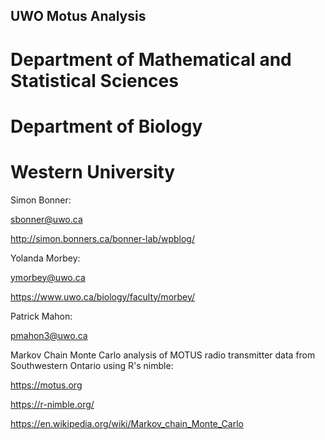 ## UWO Motus Analysis
# Department of Mathematical and Statistical Sciences 
# Department of Biology
# Western University


Simon Bonner: 

sbonner@uwo.ca
  
  http://simon.bonners.ca/bonner-lab/wpblog/
  

Yolanda Morbey: 

  ymorbey@uwo.ca
  
  https://www.uwo.ca/biology/faculty/morbey/
  

Patrick Mahon: 

  pmahon3@uwo.ca


Markov Chain Monte Carlo analysis of MOTUS radio transmitter data from Southwestern Ontario using R's nimble:

https://motus.org

https://r-nimble.org/

https://en.wikipedia.org/wiki/Markov_chain_Monte_Carlo
